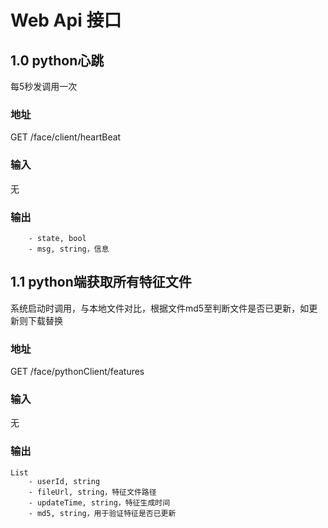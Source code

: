# Web Api 接口

## 1.0 python心跳

每5秒发调用一次

### 地址

GET /face/client/heartBeat

### 输入
无

### 输出
```
    - state, bool
    - msg, string，信息
```

## 1.1 python端获取所有特征文件

系统启动时调用，与本地文件对比，根据文件md5至判断文件是否已更新，如更新则下载替换

### 地址

GET /face/pythonClient/features

### 输入
无

### 输出
```
List
    - userId, string
    - fileUrl, string，特征文件路径
    - updateTime, string，特征生成时间
    - md5, string，用于验证特征是否已更新
```


 